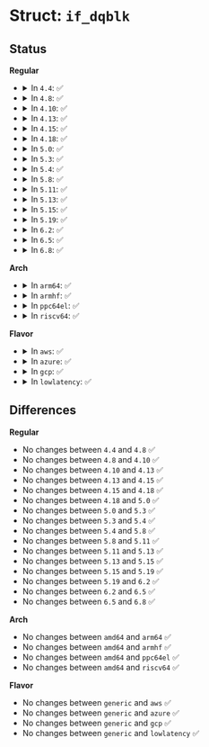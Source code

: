 # Struct: <code>if_dqblk</code>

## Status
<b>Regular</b>
<ul>
<li>
<details>
<summary>In <code>4.4</code>: ✅</summary>

```c
struct if_dqblk {
    __u64 dqb_bhardlimit;
    __u64 dqb_bsoftlimit;
    __u64 dqb_curspace;
    __u64 dqb_ihardlimit;
    __u64 dqb_isoftlimit;
    __u64 dqb_curinodes;
    __u64 dqb_btime;
    __u64 dqb_itime;
    __u32 dqb_valid;
};
```
</details>
</li>
<li>
<details>
<summary>In <code>4.8</code>: ✅</summary>

```c
struct if_dqblk {
    __u64 dqb_bhardlimit;
    __u64 dqb_bsoftlimit;
    __u64 dqb_curspace;
    __u64 dqb_ihardlimit;
    __u64 dqb_isoftlimit;
    __u64 dqb_curinodes;
    __u64 dqb_btime;
    __u64 dqb_itime;
    __u32 dqb_valid;
};
```
</details>
</li>
<li>
<details>
<summary>In <code>4.10</code>: ✅</summary>

```c
struct if_dqblk {
    __u64 dqb_bhardlimit;
    __u64 dqb_bsoftlimit;
    __u64 dqb_curspace;
    __u64 dqb_ihardlimit;
    __u64 dqb_isoftlimit;
    __u64 dqb_curinodes;
    __u64 dqb_btime;
    __u64 dqb_itime;
    __u32 dqb_valid;
};
```
</details>
</li>
<li>
<details>
<summary>In <code>4.13</code>: ✅</summary>

```c
struct if_dqblk {
    __u64 dqb_bhardlimit;
    __u64 dqb_bsoftlimit;
    __u64 dqb_curspace;
    __u64 dqb_ihardlimit;
    __u64 dqb_isoftlimit;
    __u64 dqb_curinodes;
    __u64 dqb_btime;
    __u64 dqb_itime;
    __u32 dqb_valid;
};
```
</details>
</li>
<li>
<details>
<summary>In <code>4.15</code>: ✅</summary>

```c
struct if_dqblk {
    __u64 dqb_bhardlimit;
    __u64 dqb_bsoftlimit;
    __u64 dqb_curspace;
    __u64 dqb_ihardlimit;
    __u64 dqb_isoftlimit;
    __u64 dqb_curinodes;
    __u64 dqb_btime;
    __u64 dqb_itime;
    __u32 dqb_valid;
};
```
</details>
</li>
<li>
<details>
<summary>In <code>4.18</code>: ✅</summary>

```c
struct if_dqblk {
    __u64 dqb_bhardlimit;
    __u64 dqb_bsoftlimit;
    __u64 dqb_curspace;
    __u64 dqb_ihardlimit;
    __u64 dqb_isoftlimit;
    __u64 dqb_curinodes;
    __u64 dqb_btime;
    __u64 dqb_itime;
    __u32 dqb_valid;
};
```
</details>
</li>
<li>
<details>
<summary>In <code>5.0</code>: ✅</summary>

```c
struct if_dqblk {
    __u64 dqb_bhardlimit;
    __u64 dqb_bsoftlimit;
    __u64 dqb_curspace;
    __u64 dqb_ihardlimit;
    __u64 dqb_isoftlimit;
    __u64 dqb_curinodes;
    __u64 dqb_btime;
    __u64 dqb_itime;
    __u32 dqb_valid;
};
```
</details>
</li>
<li>
<details>
<summary>In <code>5.3</code>: ✅</summary>

```c
struct if_dqblk {
    __u64 dqb_bhardlimit;
    __u64 dqb_bsoftlimit;
    __u64 dqb_curspace;
    __u64 dqb_ihardlimit;
    __u64 dqb_isoftlimit;
    __u64 dqb_curinodes;
    __u64 dqb_btime;
    __u64 dqb_itime;
    __u32 dqb_valid;
};
```
</details>
</li>
<li>
<details>
<summary>In <code>5.4</code>: ✅</summary>

```c
struct if_dqblk {
    __u64 dqb_bhardlimit;
    __u64 dqb_bsoftlimit;
    __u64 dqb_curspace;
    __u64 dqb_ihardlimit;
    __u64 dqb_isoftlimit;
    __u64 dqb_curinodes;
    __u64 dqb_btime;
    __u64 dqb_itime;
    __u32 dqb_valid;
};
```
</details>
</li>
<li>
<details>
<summary>In <code>5.8</code>: ✅</summary>

```c
struct if_dqblk {
    __u64 dqb_bhardlimit;
    __u64 dqb_bsoftlimit;
    __u64 dqb_curspace;
    __u64 dqb_ihardlimit;
    __u64 dqb_isoftlimit;
    __u64 dqb_curinodes;
    __u64 dqb_btime;
    __u64 dqb_itime;
    __u32 dqb_valid;
};
```
</details>
</li>
<li>
<details>
<summary>In <code>5.11</code>: ✅</summary>

```c
struct if_dqblk {
    __u64 dqb_bhardlimit;
    __u64 dqb_bsoftlimit;
    __u64 dqb_curspace;
    __u64 dqb_ihardlimit;
    __u64 dqb_isoftlimit;
    __u64 dqb_curinodes;
    __u64 dqb_btime;
    __u64 dqb_itime;
    __u32 dqb_valid;
};
```
</details>
</li>
<li>
<details>
<summary>In <code>5.13</code>: ✅</summary>

```c
struct if_dqblk {
    __u64 dqb_bhardlimit;
    __u64 dqb_bsoftlimit;
    __u64 dqb_curspace;
    __u64 dqb_ihardlimit;
    __u64 dqb_isoftlimit;
    __u64 dqb_curinodes;
    __u64 dqb_btime;
    __u64 dqb_itime;
    __u32 dqb_valid;
};
```
</details>
</li>
<li>
<details>
<summary>In <code>5.15</code>: ✅</summary>

```c
struct if_dqblk {
    __u64 dqb_bhardlimit;
    __u64 dqb_bsoftlimit;
    __u64 dqb_curspace;
    __u64 dqb_ihardlimit;
    __u64 dqb_isoftlimit;
    __u64 dqb_curinodes;
    __u64 dqb_btime;
    __u64 dqb_itime;
    __u32 dqb_valid;
};
```
</details>
</li>
<li>
<details>
<summary>In <code>5.19</code>: ✅</summary>

```c
struct if_dqblk {
    __u64 dqb_bhardlimit;
    __u64 dqb_bsoftlimit;
    __u64 dqb_curspace;
    __u64 dqb_ihardlimit;
    __u64 dqb_isoftlimit;
    __u64 dqb_curinodes;
    __u64 dqb_btime;
    __u64 dqb_itime;
    __u32 dqb_valid;
};
```
</details>
</li>
<li>
<details>
<summary>In <code>6.2</code>: ✅</summary>

```c
struct if_dqblk {
    __u64 dqb_bhardlimit;
    __u64 dqb_bsoftlimit;
    __u64 dqb_curspace;
    __u64 dqb_ihardlimit;
    __u64 dqb_isoftlimit;
    __u64 dqb_curinodes;
    __u64 dqb_btime;
    __u64 dqb_itime;
    __u32 dqb_valid;
};
```
</details>
</li>
<li>
<details>
<summary>In <code>6.5</code>: ✅</summary>

```c
struct if_dqblk {
    __u64 dqb_bhardlimit;
    __u64 dqb_bsoftlimit;
    __u64 dqb_curspace;
    __u64 dqb_ihardlimit;
    __u64 dqb_isoftlimit;
    __u64 dqb_curinodes;
    __u64 dqb_btime;
    __u64 dqb_itime;
    __u32 dqb_valid;
};
```
</details>
</li>
<li>
<details>
<summary>In <code>6.8</code>: ✅</summary>

```c
struct if_dqblk {
    __u64 dqb_bhardlimit;
    __u64 dqb_bsoftlimit;
    __u64 dqb_curspace;
    __u64 dqb_ihardlimit;
    __u64 dqb_isoftlimit;
    __u64 dqb_curinodes;
    __u64 dqb_btime;
    __u64 dqb_itime;
    __u32 dqb_valid;
};
```
</details>
</li>
</ul>
<b>Arch</b>
<ul>
<li>
<details>
<summary>In <code>arm64</code>: ✅</summary>

```c
struct if_dqblk {
    __u64 dqb_bhardlimit;
    __u64 dqb_bsoftlimit;
    __u64 dqb_curspace;
    __u64 dqb_ihardlimit;
    __u64 dqb_isoftlimit;
    __u64 dqb_curinodes;
    __u64 dqb_btime;
    __u64 dqb_itime;
    __u32 dqb_valid;
};
```
</details>
</li>
<li>
<details>
<summary>In <code>armhf</code>: ✅</summary>

```c
struct if_dqblk {
    __u64 dqb_bhardlimit;
    __u64 dqb_bsoftlimit;
    __u64 dqb_curspace;
    __u64 dqb_ihardlimit;
    __u64 dqb_isoftlimit;
    __u64 dqb_curinodes;
    __u64 dqb_btime;
    __u64 dqb_itime;
    __u32 dqb_valid;
};
```
</details>
</li>
<li>
<details>
<summary>In <code>ppc64el</code>: ✅</summary>

```c
struct if_dqblk {
    __u64 dqb_bhardlimit;
    __u64 dqb_bsoftlimit;
    __u64 dqb_curspace;
    __u64 dqb_ihardlimit;
    __u64 dqb_isoftlimit;
    __u64 dqb_curinodes;
    __u64 dqb_btime;
    __u64 dqb_itime;
    __u32 dqb_valid;
};
```
</details>
</li>
<li>
<details>
<summary>In <code>riscv64</code>: ✅</summary>

```c
struct if_dqblk {
    __u64 dqb_bhardlimit;
    __u64 dqb_bsoftlimit;
    __u64 dqb_curspace;
    __u64 dqb_ihardlimit;
    __u64 dqb_isoftlimit;
    __u64 dqb_curinodes;
    __u64 dqb_btime;
    __u64 dqb_itime;
    __u32 dqb_valid;
};
```
</details>
</li>
</ul>
<b>Flavor</b>
<ul>
<li>
<details>
<summary>In <code>aws</code>: ✅</summary>

```c
struct if_dqblk {
    __u64 dqb_bhardlimit;
    __u64 dqb_bsoftlimit;
    __u64 dqb_curspace;
    __u64 dqb_ihardlimit;
    __u64 dqb_isoftlimit;
    __u64 dqb_curinodes;
    __u64 dqb_btime;
    __u64 dqb_itime;
    __u32 dqb_valid;
};
```
</details>
</li>
<li>
<details>
<summary>In <code>azure</code>: ✅</summary>

```c
struct if_dqblk {
    __u64 dqb_bhardlimit;
    __u64 dqb_bsoftlimit;
    __u64 dqb_curspace;
    __u64 dqb_ihardlimit;
    __u64 dqb_isoftlimit;
    __u64 dqb_curinodes;
    __u64 dqb_btime;
    __u64 dqb_itime;
    __u32 dqb_valid;
};
```
</details>
</li>
<li>
<details>
<summary>In <code>gcp</code>: ✅</summary>

```c
struct if_dqblk {
    __u64 dqb_bhardlimit;
    __u64 dqb_bsoftlimit;
    __u64 dqb_curspace;
    __u64 dqb_ihardlimit;
    __u64 dqb_isoftlimit;
    __u64 dqb_curinodes;
    __u64 dqb_btime;
    __u64 dqb_itime;
    __u32 dqb_valid;
};
```
</details>
</li>
<li>
<details>
<summary>In <code>lowlatency</code>: ✅</summary>

```c
struct if_dqblk {
    __u64 dqb_bhardlimit;
    __u64 dqb_bsoftlimit;
    __u64 dqb_curspace;
    __u64 dqb_ihardlimit;
    __u64 dqb_isoftlimit;
    __u64 dqb_curinodes;
    __u64 dqb_btime;
    __u64 dqb_itime;
    __u32 dqb_valid;
};
```
</details>
</li>
</ul>

## Differences
<b>Regular</b>
<ul>
<li>
No changes between <code>4.4</code> and <code>4.8</code> ✅
</li>
<li>
No changes between <code>4.8</code> and <code>4.10</code> ✅
</li>
<li>
No changes between <code>4.10</code> and <code>4.13</code> ✅
</li>
<li>
No changes between <code>4.13</code> and <code>4.15</code> ✅
</li>
<li>
No changes between <code>4.15</code> and <code>4.18</code> ✅
</li>
<li>
No changes between <code>4.18</code> and <code>5.0</code> ✅
</li>
<li>
No changes between <code>5.0</code> and <code>5.3</code> ✅
</li>
<li>
No changes between <code>5.3</code> and <code>5.4</code> ✅
</li>
<li>
No changes between <code>5.4</code> and <code>5.8</code> ✅
</li>
<li>
No changes between <code>5.8</code> and <code>5.11</code> ✅
</li>
<li>
No changes between <code>5.11</code> and <code>5.13</code> ✅
</li>
<li>
No changes between <code>5.13</code> and <code>5.15</code> ✅
</li>
<li>
No changes between <code>5.15</code> and <code>5.19</code> ✅
</li>
<li>
No changes between <code>5.19</code> and <code>6.2</code> ✅
</li>
<li>
No changes between <code>6.2</code> and <code>6.5</code> ✅
</li>
<li>
No changes between <code>6.5</code> and <code>6.8</code> ✅
</li>
</ul>
<b>Arch</b>
<ul>
<li>
No changes between <code>amd64</code> and <code>arm64</code> ✅
</li>
<li>
No changes between <code>amd64</code> and <code>armhf</code> ✅
</li>
<li>
No changes between <code>amd64</code> and <code>ppc64el</code> ✅
</li>
<li>
No changes between <code>amd64</code> and <code>riscv64</code> ✅
</li>
</ul>
<b>Flavor</b>
<ul>
<li>
No changes between <code>generic</code> and <code>aws</code> ✅
</li>
<li>
No changes between <code>generic</code> and <code>azure</code> ✅
</li>
<li>
No changes between <code>generic</code> and <code>gcp</code> ✅
</li>
<li>
No changes between <code>generic</code> and <code>lowlatency</code> ✅
</li>
</ul>

